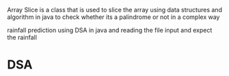 Array Slice is a class that is used to slice the array using data structures 
and algorithm in java
to check whether its a palindrome or not in a complex way

rainfall prediction using DSA in java and reading the file input and expect the 
rainfall

# DSA
